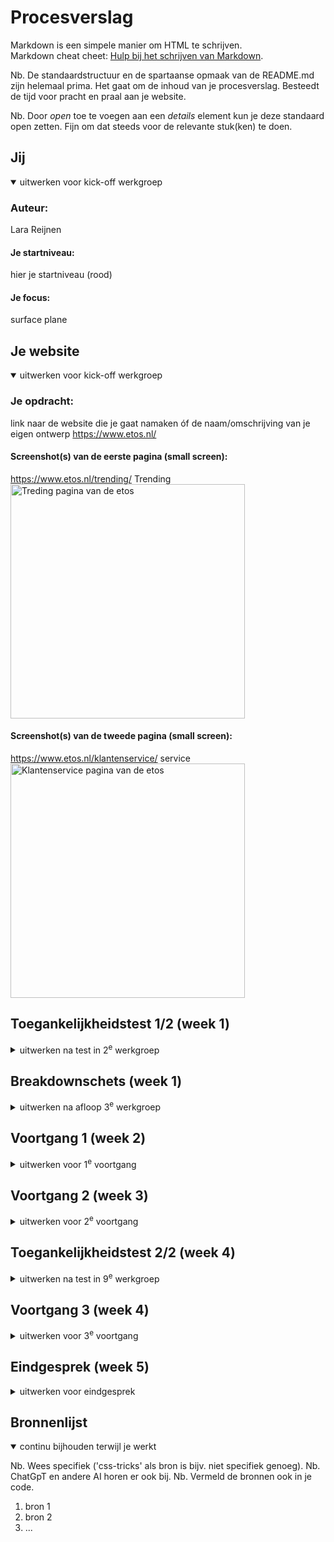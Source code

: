 # Procesverslag
Markdown is een simpele manier om HTML te schrijven.  
Markdown cheat cheet: [Hulp bij het schrijven van Markdown](https://github.com/adam-p/markdown-here/wiki/Markdown-Cheatsheet).

Nb. De standaardstructuur en de spartaanse opmaak van de README.md zijn helemaal prima. Het gaat om de inhoud van je procesverslag. Besteedt de tijd voor pracht en praal aan je website.

Nb. Door *open* toe te voegen aan een *details* element kun je deze standaard open zetten. Fijn om dat steeds voor de relevante stuk(ken) te doen.





## Jij

<details open>
  <summary>uitwerken voor kick-off werkgroep</summary>

  ### Auteur:
  Lara Reijnen

  #### Je startniveau:
  hier je startniveau (rood)


  #### Je focus:
  surface plane
</details>





## Je website

<details open>
  <summary>uitwerken voor kick-off werkgroep</summary>

  ### Je opdracht:
  link naar de website die je gaat namaken óf de naam/omschrijving van je eigen ontwerp
  https://www.etos.nl/
  
  #### Screenshot(s) van de eerste pagina (small screen): 
   https://www.etos.nl/trending/
   Trending
  <img src="readme-images/trending.png" width="375px" alt="Treding pagina van de etos">
  
  #### Screenshot(s) van de tweede pagina (small screen):
  https://www.etos.nl/klantenservice/
   service 
  <img src="readme-images/service.png" width="375px" alt="Klantenservice pagina van de etos">
 
</details>



## Toegankelijkheidstest 1/2 (week 1)

<details>
  <summary>uitwerken na test in 2<sup>e</sup> werkgroep</summary>
  Ik vond het lastig om de screen reader te gebruiken, want ik begreep niet precies hoe je het meost gebruiken.

  ### Bevindingen
  Lijst met je bevindingen die in de test naar voren kwamen:
  De etos heeft niet te beste screen reader (of het ligt aan mijzelf die niet snapt hoe je een screan reader gebruikt.) 
  Toen ik het gebruikte bleef hij de slogan van de etos zeggen en vertelde hij niet de tekst op de pagina, dat gebeurde 
  bij mij tenminsten, misschien dat hij het normaal wel doet.
  voor de rest is de site wel mooi opgebauwt met code. ze gebruiken heel veel divs.

  ### een paar opmerkingen met de screanreader bij de etos site:
- Navigatie: Controleer of de website eenvoudig te navigeren is met een toetsenbord en of alle interactieve elementen, zoals knoppen en links, correct worden aangekondigd door de screenreader.

- Afbeeldingen: Zorg ervoor dat alle afbeeldingen voorzien zijn van alternatieve tekstbeschrijvingen (alt-teksten) die door de screenreader worden voorgelezen.
  
- Kopstructuur: Verifieer of de pagina een logische hiërarchie van koppen (H1, H2, H3, etc.) heeft, zodat de screenreader de structuur van de inhoud correct kan overbrengen.
  
- Formulieren: Controleer of alle formulieren correct zijn gelabeld en of de screenreader de gebruiker adequaat door het formulier leidt.
  
- Dynamische Inhoud: Zorg ervoor dat dynamische inhoud, zoals pop-ups of modale vensters, correct wordt aangekondigd en toegankelijk is voor screenreader-gebruikers.

- Toetsenbordgebruik: Screenreader-gebruikers navigeren vaak met het toetsenbord. Probeer de website te bedienen zonder muis en controleer of je bij alle interactieve elementen kunt komen (zoals knoppen, links en formulieren).

- Tab-volgorde: Controleer of de focuslogica logisch is, bijvoorbeeld of de tab-volgorde overeenkomt met de visuele presentatie

- Controleer of afbeeldingen op de website een beschrijvende alt-tekst hebben. Dit kan worden gedaan door een screenreader zoals NVDA, VoiceOver (voor Mac) of JAWS te gebruiken. Je kunt bijvoorbeeld langs een afbeelding navigeren en luisteren wat de screenreader zegt.

- Als de website modale vensters, pop-ups of sliders heeft, test dan of deze toegankelijk zijn. Bij een pop-up moet de screenreader bijvoorbeeld automatisch de focus verplaatsen naar de pop-up.

- Zorg ervoor dat knoppen zoals "Sluiten" duidelijk zijn en goed werken.

- Pas ARIA correct toe: Gebruik ARIA-labels en -rollen (zoals aria-label en role) om de toegankelijkheid van interactieve elementen te verbeteren.

- Onderhoud regelmatig: Toegankelijkheid is geen eenmalige taak. Controleer bij elke update van de website of de toegankelijkheid behouden blijft.
Observatie: Niet elk losstaand kopje wordt voorgelezen (Vergelijking met Etos-site)

 ### Bevinding: Tijdens het testen van de toegankelijkheid viel op dat de screenreader op de Etos-website niet elk losstaand kopje voorleest. Dit gedrag komt overeen met wat ook op jouw website gebeurt. Je vraagt je af of dit correct is of dat er sprake is van een toegankelijkheidsprobleem.
Wat betekent "losstaand kopje" in dit geval?

Een losstaand kopje verwijst waarschijnlijk naar een koptekst (bijvoorbeeld een H1, H2, H3, etc.) die zelfstandig in de structuur staat zonder directe, visueel gekoppelde inhoud zoals tekst, beschrijvingen of andere elementen. Dit kan bijvoorbeeld gebeuren in een sectie waar een kopje wordt gebruikt als sectie-indicator, maar waar de daadwerkelijke inhoud elders staat of niet gekoppeld is aan dat specifieke kopje.
Waarom wordt niet elk kopje voorgelezen door een screenreader?

    Technische oorzaken:
  - Gebruik van aria-hidden="true": Als een kopje expliciet verborgen is voor assistieve technologie via aria-hidden="true", wordt het niet voorgelezen door screenreaders.
  - Onjuiste structuur: Kopjes zonder duidelijke hiërarchie (bijvoorbeeld een H3 zonder voorafgaande H1 of H2) kunnen soms door screenreaders worden genegeerd omdat ze de semantische volgorde niet begrijpen.
  - Tabindex-issues: Als een kopje niet in de natuurlijke volgorde van de DOM zit of is verborgen met negatieve tabindex (bijv. tabindex="-1"), kan het worden overgeslagen.
  - CSS-styling: In sommige gevallen kan inhoud die visueel wordt verborgen via CSS (zoals display: none of visibility: hidden) onzichtbaar blijven voor screenreaders.

    Intentie van de ontwikkelaars:
    - Soms kiezen ontwikkelaars ervoor om bepaalde elementen niet voor te laten lezen als ze als overbodig of niet-informatief worden beschouwd. Dit kan bijvoorbeeld het geval zijn bij decoratieve koppen of visuele opsmuk zonder inhoudelijke waarde.

    Screenreader-specifieke interpretaties:
    - Screenreaders hebben verschillende manieren om inhoud te interpreteren. Sommige screenreaders filteren elementen die als minder relevant worden beschouwd, zoals een kopje zonder directe inhoud, afhankelijk van de gebruikersinstellingen.

    Vergelijking met de Etos-site:
    - Het gedrag dat je beschrijft op de Etos-site wijst erop dat dit mogelijk een bewuste keuze is geweest van de ontwikkelaars. Ze hebben wellicht besloten om bepaalde kopjes niet toegankelijk te maken voor screenreaders, bijvoorbeeld omdat ze puur visueel bedoeld zijn.
  ### bevindingen met coderen
  - navigatie
  ik ben begonnen met de navigatie en na een werkgroep toen we de hamburger menu oefening moesten doen kwam ik er achter dat ik de navigatie helemaal anders moest opstellen.

  - slideshow
  door de oefeing in de werkgroep wat de slide show maken niet al te moeilijk.

  - hamburger menu
  mijn hamburger menu is werkend door javascrip alleen vind ik het vormgeven lastig met css.

  ### wat ik deze week heb geleerd
  ik heb deze week geleerd over de flexbox, grid en javasript. door de oefeingen te doen in de werkgroep ben ik er wel een stuk beter in geworden en vind ik het ook makkelijker om toe te passen in mijn site.

</details>



## Breakdownschets (week 1)

<details>
  <summary>uitwerken na afloop 3<sup>e</sup> werkgroep</summary>

  ### de hele pagina: 
  <img src="readme-images/breakdown.schets.trending.jpg" width="375px" alt="breakdown van de hele pagina">

  ### dynamisch deel (bijv menu): 
  <img src="readme-images/breakdownschets.klantenservice.jpg" width="375px" alt="breakdown van nog een dynamisch deel">

  ### wellicht nog een dynamisch deel (bijv filter): 


</details>



## Voortgang 1 (week 2)

<details>
  <summary>uitwerken voor 1<sup>e</sup> voortgang</summary>
  
  ### Stand van zaken
  hier dit ging goed & dit was lastig (neem ook screenshots op van delen van je website en code)
    Deze week heb ik gewerkt aan de navigatie, slideshow en het hamburger menu. Door de werkgroep ontdekte ik dat ik mijn navigatie opnieuw moest opstellen. Het maken van de slideshow ging soepel dankzij de oefeningen, maar het vormgeven van het hamburger menu met CSS vond ik uitdagend, hoewel het met JavaScript werkt. Daarnaast heb ik veel geleerd over flexbox, grid en JavaScript, en dankzij de oefeningen voel ik me zekerder in het toepassen hiervan op mijn website.

  ### Verslag van meeting
  hier na afloop snel de uitkomsten van de meeting vastleggen
  Feedbac:
  - punt 1
  Meer iformatie typen in de read me over de screan reader van de etos: wat doen ze wel en niet bij de toegankelijkheid van de site.

  - punt 2 breakdown schets
  filteren is een button.
  input type select: maakt een dropdown aan.
  hele pagina een section. opdelen in ul met li'tjes.
  mag div gebruiken.
  producten is een section met verschillende producten als ul en li.

  in de footer zijn de H3'tjes openklapjes. en als het open klapt is de tekst linkjes
  details en summery(html) zorgt ervoor dat details open klappen.

  - punt 3 code
  Hoofd titel aanpassen en en naar nl

  navigatie: geen list bij de plaatjes
  Nav: h1(X) in de nav met Li
  
  zoekbar: alleen een section.

  sorteren alt tekst: drop down menu: sorteer drop down menu.

  ### Wat neem ik mee
  Na afloop van het feedback gesprek neem ik de volgende verbeterpunten en inzichten mee om de toegankelijkheid en structuur van de website te optimaliseren:

  - Toegankelijkheid:
    Meer informatie toevoegen aan de README over de screenreader-functionaliteiten van Etos. Wat doen ze wel en niet op het gebied van toegankelijkheid? Dit biedt inzicht in waar verbeteringen mogelijk zijn.
    
  - Structuur en opbouw:
    Filterfunctie: Implementeren als een button met een input van het type select voor een dropdown.
    Secties en lijsten:
        De hele pagina opdelen in een sectie. Gebruik een ul met li-elementen om inhoud te structureren.
        De productsectie wordt een section waarin producten worden gepresenteerd als een lijst (ul) met individuele items (li).
    Footer: H3-titels in de footer maken als openklapbare elementen. Bij het openen worden linkjes zichtbaar, gerealiseerd met HTML-elementen details en summary.
    
  - Code verbeteringen:
      Hoofdtitel: Aanpassen naar Nederlands.
      Navigatie:
          Vermijd lijst-elementen bij de plaatjes.
          Gebruik een nav-structuur met li-elementen, maar zonder een H1 erin.
      Zoekbalk: Alleen als een section implementeren.
      Alt-tekst: Zorg ervoor dat de alt-tekst voor de dropdown-menu's duidelijk aangeeft wat het is, bijvoorbeeld: "Sorteer dropdown menu."
Deze punten zullen bijdragen aan een gebruiksvriendelijke en toegankelijke website met een logische structuur en duidelijke navigatie.

</details>





## Voortgang 2 (week 3)

<details>
  <summary>uitwerken voor 2<sup>e</sup> voortgang</summary>

  ### Wat ik heb gedaan met mijn code deze week
  - Productweergave: Ik ben begonnen met het plaatsen van mijn producten. In het begin had ik moeite omdat de layout niet meebewoog wanneer ik de schermbreedte aanpaste. Later ontdekte ik dat dit kwam door de vaste width. Na het aanpassen werkte het goed.
  - Sorteerknop: Vervolgens heb ik gewerkt aan een sorteerknop. In eerste instantie gebruikte ik dezelfde aanpak als bij mijn navigatieknop (met een ul en li's), maar tijdens de les leerde ik dat dit beter kon met een dialog en een form, omdat het de hele pagina overneemt. Dit vond ik in het begin lastig, maar na de uitleg begreep ik het. Toen het functioneerde, heb ik de styling met CSS afgerond en passende kleuren toegevoegd.
  - Algemene layout: Ik heb de elementen op de juiste breedte gezet. Voorheen stonden delen niet goed uitgelijnd, omdat ze op verschillende lijnen begonnen. Door een padding van 1em te gebruiken, is dit nu gecorrigeerd.


  ### Stand van zaken
  hier dit ging goed & dit was lastig (neem ook screenshots op van delen van je website en code)
  - Wat ging goed
  Productweergave: Het plaatsen van mijn producten ging uiteindelijk goed nadat ik ontdekte dat de vaste width het responsive gedrag blokkeerde. Door dit aan te passen, beweegt de layout nu mee met de schermbreedte.

  Sorteerknop: Na de uitleg in de les begreep ik hoe ik een dialog en form moest gebruiken in plaats van een ul met li's. Dit werkte goed en ik kon de styling afronden met passende kleuren, wat het geheel er strak laat uitzien.

  Layout aanpassingen: Door padding van 1em toe te voegen, staan alle delen nu netjes uitgelijnd, wat een meer consistente uitstraling geeft aan de pagina.

  - wat ging minder goed
  Responsive gedrag van de producten: In het begin begreep ik niet waarom mijn layout niet meebewoog met de schermbreedte. Het vinden van de oorzaak (de vaste width) kostte me wat tijd.

  Dialog implementatie: De overstap van een ul naar een dialog met een form was een uitdaging, vooral omdat ik dit concept nog niet eerder had toegepast. Pas na uitleg begreep ik hoe dit moest werken.

  Styling van de sorteerknop: Het stylen van de sorteerknop en het dialog-element vereiste wat experimenteren voordat ik tevreden was met het resultaat.

  ### Agenda voor meeting
  samen met je groepje opstellen

  | student 1      | student 2          | student 3    | student 4        |
  | moet je het menu verder werkend maken? en zo ja hoe zet je dat in de code?        | ---                | ---          | ---              |
  |onderin de pagina, wat is het? een ul met li ( bij de plaatjes)  | en dit             | en ik dit    | en dan ik dat    |
  | en dat ook nog | dit als er tijd is | nog een punt | dit wil ik zeker |
  | ...            | ...                | ...          | ...              |


  ### Verslag van meeting
  hier na afloop snel de uitkomsten van de meeting vastleggen

  - punt 1
  een navigatie knop uitwerken.

  - punt 2
  surfplane, bekijken. filteren soorteren is al iets.
  hartje laten kloppen. javascript week. 

  - punt 3
  het kan om de roze header anders te maken. als ik uitleg waarom iets iets anders kan, dan mag het.

  - punt 4
  sterretjes; width:1.5 em moet weg: .product-soort img:nth(1)


</details>





## Toegankelijkheidstest 2/2 (week 4)

<details>
  <summary>uitwerken na test in 9<sup>e</sup> werkgroep</summary>

  ### veranderingen
  voor de toegankelijkheid van mijn site heb ik een paar dingen evrander waaronder, odnerin de pagina heb je linkjes met daarvoor een vinkje. het is logiscch als hij onderstreeo word als je erover hoverd aangezien je dan makkelijker ziet dat je muis erop zit en dat het een link is een niet zomaar een blok met tekst.

  ### Bevindingen
 - Dubbele voorlezing van namen bij links met afbeeldingen

   Bevinding: Wanneer een link is gekoppeld aan een 
   afbeelding, leest de screenreader de naam van de link en de alternatieve tekst (alt-tekst) van de afbeelding afzonderlijk voor. Dit resulteert in een dubbele voorlezing van dezelfde naam.
   
   Toelichting: Dit kan verwarrend en inefficiënt zijn voor gebruikers van screenreaders, omdat dezelfde informatie onnodig wordt herhaald.
   
   Verbetering:
      - Controleer de HTML-structuur van de links met afbeeldingen. Zorg ervoor dat de alt-tekst van het plaatje alleen aanvullende informatie bevat of geheel weggelaten wordt als de naam van de link al voldoende beschrijvend is.
       - Gebruik aria-hidden="true" op de afbeelding als deze geen unieke informatie toevoegt aan de link.
   
2. Onvolledige voorlezing bij productoverzichten

- Bevinding: Bij het navigeren door productoverzichten leest de screenreader alleen de H2-titels van de producten en de "Voeg toe"-knop voor. Andere elementen, zoals de beschrijvende paragrafen (P) en de knop "Toevoegen aan favorieten", worden niet voorgelezen.

Toelichting: Gebruikers ontvangen daardoor onvoldoende context over de producten en missen essentiële functies zoals het toevoegen aan favorieten.

Verbetering:

    - Controleer de semantische structuur van de productoverzichten. Zorg ervoor dat alle relevante tekst, inclusief beschrijvingen en knoppen, correct is geannoteerd met ARIA-attributen (zoals aria-label of aria-describedby).
    - Voeg tabindex toe aan interactieve elementen om ze toegankelijk te maken voor screenreaders.

3. Niet voorgelezen kop "Veelgestelde vragen" (H2)

- Bevinding: De kop "Veelgestelde vragen" wordt door de screenreader niet voorgelezen, ondanks dat het een H2 is.

Toelichting: Dit wijst mogelijk op een probleem met de HTML-structuur, zoals verkeerd gesloten tags, een conflict met ARIA-attributen, of een script dat de kop onzichtbaar maakt voor assistieve technologie.

Verbetering:

  - Controleer of de H2 correct is geïmplementeerd in de DOM-structuur.
    - Zorg dat de H2 geen onbedoelde attributen heeft, zoals aria-hidden="true".
    - Test met verschillende screenreaders om te achterhalen of dit een browser- of screenreader-specifiek probleem is.

4. Niet voorgelezen losse paragrafen (P) en koppen

- Bevinding: De screenreader slaat regelmatig losse tekst in paragrafen (P) en koppen (H) over.

Toelichting: Dit kan veroorzaakt worden door incorrecte implementatie, zoals:

  - Inhoud die wordt weergegeven met CSS en niet in de DOM-structuur staat.
  - Inhoud met aria-hidden="true" of een verkeerde tabindex-waarde.
  - Een gebrek aan duidelijke navigatie of hiërarchie in de semantische opmaak.

Verbetering:

  - Controleer of alle inhoud in de DOM aanwezig is en zichtbaar is voor screenreaders.
  - Gebruik een logische hiërarchie van koppen (H1, H2, H3, etc.) en zorg ervoor dat paragrafen correct als P zijn gemarkeerd.
  - Voeg waar nodig ARIA-attributen toe om de hiërarchie en context te verduidelijken.

5. Vergelijking met de Etos-site: inconsistent voorlezen van koppen

Bevinding: Een soortgelijk probleem doet zich voor op de Etos-website, waar bepaalde koppen niet worden voorgelezen. Het is onduidelijk of dit een goed praktijkvoorbeeld is of dat er sprake is van een probleem.

Toelichting: De inconsistentie kan een teken zijn van een gemeenschappelijk probleem in de implementatie van beide sites of van specifieke beperkingen in de gebruikte screenreader.

Verbetering:

  - Analyseer de broncode van beide sites om te bepalen welke technische aanpak is gebruikt voor de koppen.
  - Vergelijk de gebruikte ARIA- en HTML5-elementen.
  - Test met verschillende screenreaders en browsers om te achterhalen of het probleem consistent is.

Algemene aanbevelingen voor verbeteringen:

  - Regelmatige toegankelijkheidstests: Test de site met verschillende screenreaders (bijv. NVDA, JAWS, VoiceOver) en browsers om problemen vroegtijdig te detecteren.
  - Gebruik van ARIA-attributen: Voeg indien nodig ARIA-labels, aria-hidden of aria-describedby toe om duidelijkere navigatie en voorleesstructuren te bieden.
  - Semantische HTML: Zorg ervoor dat alle inhoud correct is gestructureerd met semantische HTML-tags.
  - Gebruikerstests: Betrek gebruikers met een visuele beperking bij het testen om realistische feedback te ontvangen.

Met deze aanpassingen kan de toegankelijkheid aanzienlijk worden verbeterd, wat leidt tot een betere gebruikservaring voor alle bezoekers, inclusief degenen die afhankelijk zijn van screenreaders.
  
</details>





## Voortgang 3 (week 4)

<details>
  <summary>uitwerken voor 3<sup>e</sup> voortgang</summary>

  ### Stand van zaken
  hier dit ging goed & dit was lastig (neem ook screenshots op van delen van je website en code)
  
  vragen over:
  - waarom op de trending pagina de producten niet ze automatisch naast elkaar komen.
  antwoord: het moest in een grid collum van de vijver 

  - ipv zwart wit modes, of ik een andere modus ervan kan amken zonder de plaatjes aan te hoeven passen. 
  antwoord: ja dat mag, je hoeft niet je plaatjes aan te passen maar wel laten zien dat je het kan met bijvoorbeeld bij 1 doen.

  antwoord: ja maar ht moet wel in de richting maar je hoeft geen plaatjes aan te passen als het te veel moeite is.
  - vragen over de screan reader, hoe je de dubbelen namen weghaald.

  - vragen over wat ik heb gemist in de vorige les over animeren. 
  antwoord: je kan het zien op de pwp van de les.

  - is de list en grid goed of meoten het plaatjes woorden: ik vind dit voor de screan reader meer overzichtelijk.
  antwoord: onderbouw gewoon waarom je bepaalde keuzes maakt.

  - waar kan je de font vinden van de website?



  ### To Do
  - animatie maken.
  - navigatie fixen.
  - geluid toevoegen, rekening met toegankelijkheid.
  - spans weghalen en anders stylen in navigatie.

  - seach containr kleur

  ### Agenda voor meeting
  samen met je groepje opstellen

  | student 1      | student 2          | student 3    | student 4        |
  | ---            | ---                | ---          | ---              |
  | dit bespreken  | en dit             | en ik dit    | en dan ik dat    |
  | en dat ook nog | dit als er tijd is | nog een punt | dit wil ik zeker |
  | ...            | ...                | ...          | ...              |

  ### vragen
  - heb ik nu al 5 interacties voor mijn keuze? ik weet het namelijks niet zeker.

  ### Verslag van meeting
  hier na afloop snel de uitkomsten van de meeting vastleggen

  - punt 1
  - punt 2
  - nog een punt
  - ...

</details>





## Eindgesprek (week 5)

<details>
  <summary>uitwerken voor eindgesprek</summary>

  ### Je uitkomst - karakteristiek screenshots:
  <img src="readme-images/dummy-plaatje.jpg" width="375px" alt="uitomst opdracht 1">


  ### Dit ging goed/Heb ik geleerd: 
  Korte omschrijving met plaatjes

  <img src="readme-images/dummy-plaatje.jpg" width="375px" alt="top">


  ### Dit was lastig/Is niet gelukt:
  Korte omschrijving met plaatjes

  <img src="readme-images/dummy-plaatje.jpg" width="375px" alt="bummer">
</details>





## Bronnenlijst

<details open>
  <summary>continu bijhouden terwijl je werkt</summary>

  Nb. Wees specifiek ('css-tricks' als bron is bijv. niet specifiek genoeg). 
  Nb. ChatGpT en andere AI horen er ook bij.
  Nb. Vermeld de bronnen ook in je code.

  1. bron 1
  2. bron 2
  3. ...

</details>